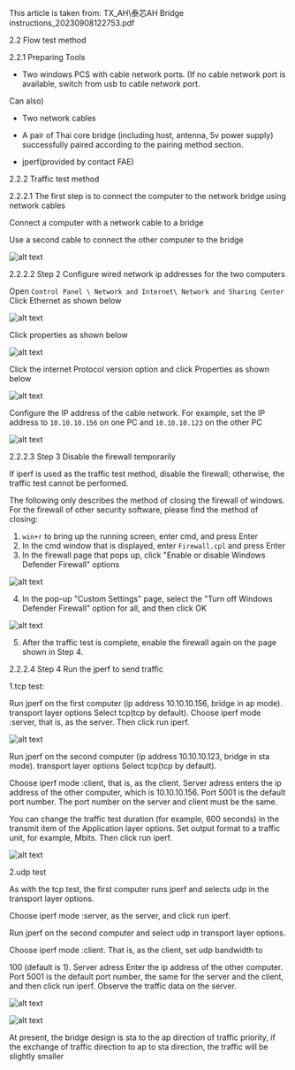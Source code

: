 This article is taken from: TX_AH\泰芯AH Bridge instructions_20230908122753.pdf

2.2 Flow test method

2.2.1 Preparing Tools

- Two windows PCS with cable network ports. (If no cable network port is available, switch from usb to cable network port.

Can also)

- Two network cables

- A pair of Thai core bridge (including host, antenna, 5v power supply) successfully paired according to the pairing method section.

- jperf(provided by contact FAE)

2.2.2 Traffic test method

2.2.2.1 The first step is to connect the computer to the network bridge using network cables

Connect a computer with a network cable to a bridge

Use a second cable to connect the other computer to the bridge

![alt text](img\image.png)

2.2.2.2 Step 2 Configure wired network ip addresses for the two computers

Open `Control Panel \ Network and Internet\ Network and Sharing Center` Click Ethernet as shown below

![alt text](img\image-1.png)

Click properties as shown below

![alt text](img\image-2.png)

Click the internet Protocol version option and click Properties as shown below

![alt text](img\image-3.png)

Configure the IP address of the cable network. For example, set the IP address to `10.10.10.156` on one PC and `10.10.10.123` on the other PC

![alt text](img\image-4.png)

2.2.2.3 Step 3 Disable the firewall temporarily

If iperf is used as the traffic test method, disable the firewall; otherwise, the traffic test cannot be performed.

The following only describes the method of closing the firewall of windows. For the firewall of other security software, please find the method of closing:

1. `win+r` to bring up the running screen, enter cmd, and press Enter
2. In the cmd window that is displayed, enter `Firewall.cpl` and press Enter
3. In the firewall page that pops up, click "Enable or disable Windows Defender Firewall" options

![alt text](img\image-5.png)

4. In the pop-up "Custom Settings" page, select the "Turn off Windows Defender Firewall" option for all, and then click OK

![alt text](img\image-6.png)

5. After the traffic test is complete, enable the firewall again on the page shown in Step 4.

2.2.2.4 Step 4 Run the jperf to send traffic

1.tcp test:

Run jperf on the first computer (ip address 10.10.10.156, bridge in ap mode). transport layer options Select tcp(tcp by default). Choose iperf mode :server, that is, as the server. Then click run iperf.

![alt text](img\image-7.png)

Run jperf on the second computer (ip address 10.10.10.123, bridge in sta mode). transport layer options Select tcp(tcp by default).

Choose iperf mode :client, that is, as the client. Server adress enters the ip address of the other computer, which is 10.10.10.156. Port 5001 is the default port number. The port number on the server and client must be the same.

You can change the traffic test duration (for example, 600 seconds) in the transmit item of the Application layer options. Set output format to a traffic unit, for example, Mbits. Then click run iperf.

![alt text](img\image-8.png)

2.udp test

As with the tcp test, the first computer runs jperf and selects udp in the transport layer options.

Choose iperf mode :server, as the server, and click run iperf.

Run jperf on the second computer and select udp in transport layer options.

Choose iperf mode :client. That is, as the client, set udp bandwidth to

100 (default is 1). Server adress Enter the ip address of the other computer. Port 5001 is the default port number, the same for the server and the client, and then click run iperf. Observe the traffic data on the server.

![alt text](img\image-9.png)

![alt text](img\image-10.png)

At present, the bridge design is sta to the ap direction of traffic priority, if the exchange of traffic direction to ap to sta direction, the traffic will be slightly smaller
